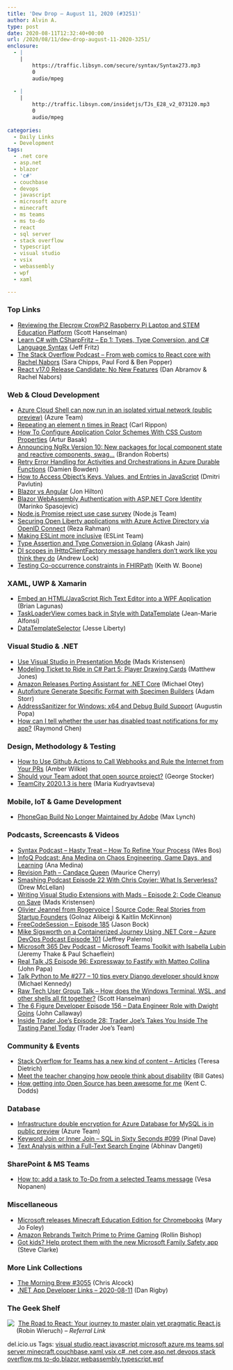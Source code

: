 ```yaml
---
title: 'Dew Drop – August 11, 2020 (#3251)'
author: Alvin A.
type: post
date: 2020-08-11T12:32:40+00:00
url: /2020/08/11/dew-drop-august-11-2020-3251/
enclosure:
  - |
    |
        https://traffic.libsyn.com/secure/syntax/Syntax273.mp3
        0
        audio/mpeg
        
  - |
    |
        http://traffic.libsyn.com/insidetjs/TJs_E28_v2_073120.mp3
        0
        audio/mpeg
        
categories:
  - Daily Links
  - Development
tags:
  - .net core
  - asp.net
  - blazor
  - 'c#'
  - couchbase
  - devops
  - javascript
  - microsoft azure
  - minecraft
  - ms teams
  - ms to-do
  - react
  - sql server
  - stack overflow
  - typescript
  - visual studio
  - vsix
  - webassembly
  - wpf
  - xaml

---
```

### <a name="top"></a>Top Links

  * <a href="http://feeds.hanselman.com/~/633149736/0/scotthanselman~Reviewing-the-Elecrow-CrowPi-Raspberry-Pi-Laptop-and-STEM-Education-Platform.aspx" target="_blank" rel="noopener noreferrer">Reviewing the Elecrow CrowPi2 Raspberry Pi Laptop and STEM Education Platform</a> (Scott Hanselman)
  * <a href="http://www.youtube.com/watch?v=pyN7JTQM7sU" target="_blank" rel="noopener noreferrer">Learn C# with CSharpFritz &#8211; Ep 1: Types, Type Conversion, and C# Language Syntax</a> (Jeff Fritz)
  * <a href="https://the-stack-overflow-podcast.simplecast.com/episodes/web-comics-react-core-community-rachel-nabors-RZai5ycD" target="_blank" rel="noopener noreferrer">The Stack Overflow Podcast &#8211; From web comics to React core with Rachel Nabors</a> (Sara Chipps, Paul Ford & Ben Popper)
  * <a href="https://reactjs.org/blog/2020/08/10/react-v17-rc.html" target="_blank" rel="noopener noreferrer">React v17.0 Release Candidate: No New Features</a> (Dan Abramov & Rachel Nabors)



### <a name="web"></a>Web & Cloud Development

  * <a href="https://azure.microsoft.com/en-us/updates/cloudshell-vnet/" target="_blank" rel="noopener noreferrer">Azure Cloud Shell can now run in an isolated virtual network (public preview)</a> (Azure Team)
  * <a href="https://www.carlrippon.com/repeat-element-n-times-in-jsx/" target="_blank" rel="noopener noreferrer">Repeating an element n times in React</a> (Carl Rippon)
  * <a href="https://www.smashingmagazine.com/2020/08/application-color-schemes-css-custom-properties/" target="_blank" rel="noopener noreferrer">How To Configure Application Color Schemes With CSS Custom Properties</a> (Artur Basak)
  * <a href="https://medium.com/ngrx/announcing-ngrx-version-10-new-packages-for-local-component-state-and-reactive-components-swag-62bedda0be91?source=rss----5d62081307f7---4" target="_blank" rel="noopener noreferrer">Announcing NgRx Version 10: New packages for local component state and reactive components, swag…</a> (Brandon Roberts)
  * <a href="https://damienbod.com/2020/08/11/retry-error-handling-for-activities-and-orchestrations-in-azure-durable-functions/" target="_blank" rel="noopener noreferrer">Retry Error Handling for Activities and Orchestrations in Azure Durable Functions</a> (Damien Bowden)
  * <a href="https://dmitripavlutin.com/access-object-keys-values-entries/" target="_blank" rel="noopener noreferrer">How to Access Object&#8217;s Keys, Values, and Entries in JavaScript</a> (Dmitri Pavlutin)
  * <a href="https://www.telerik.com/blogs/blazor-vs-angular-web-developers" target="_blank" rel="noopener noreferrer">Blazor vs Angular</a> (Jon Hilton)
  * <a href="https://code-maze.com/blazor-webassembly-authentication-aspnetcore-identity/" target="_blank" rel="noopener noreferrer">Blazor WebAssembly Authentication with ASP.NET Core Identity</a> (Marinko Spasojevic)
  * <a href="https://medium.com/@nodejs/node-js-promise-reject-use-case-survey-98e3328340c9?source=rss-96cd9a1fb56------2" target="_blank" rel="noopener noreferrer">Node.js Promise reject use case survey</a> (Node.js Team)
  * <a href="https://cloudblogs.microsoft.com/opensource/2020/08/10/securing-open-liberty-applications-azure-active-directory-openid-connect/" target="_blank" rel="noopener noreferrer">Securing Open Liberty applications with Azure Active Directory via OpenID Connect</a> (Reza Rahman)
  * <a href="https://eslint.org/blog/2020/08/making-eslint-more-inclusive" target="_blank" rel="noopener noreferrer">Making ESLint more inclusive</a> (ESLint Team)
  * <a href="https://medium.com/swlh/type-assertion-and-type-conversion-in-golang-11fd98f69a3f?source=rss----f5af2b715248---4" target="_blank" rel="noopener noreferrer">Type Assertion and Type Conversion in Golang</a> (Akash Jain)
  * <a href="https://andrewlock.net/understanding-scopes-with-ihttpclientfactory-message-handlers/" target="_blank" rel="noopener noreferrer">DI scopes in IHttpClientFactory message handlers don&#8217;t work like you think they do</a> (Andrew Lock)
  * <a href="http://feedproxy.google.com/~r/MotorcycleGuy/~3/fkPNTufyaBY/testing-co-occurrence-constraints-in.html" target="_blank" rel="noopener noreferrer">Testing Co-occurrence constraints in FHIRPath</a> (Keith W. Boone)



### <a name="silverlight"></a>XAML, UWP & Xamarin

  * <a href="https://brianlagunas.com/embed-an-html-javascript-rich-text-editor-into-a-wpf-application/" target="_blank" rel="noopener noreferrer">Embed an HTML/JavaScript Rich Text Editor into a WPF Application</a> (Brian Lagunas)
  * <a href="https://www.sharpnado.com/taskloaderview-style/" target="_blank" rel="noopener noreferrer">TaskLoaderView comes back in Style with DataTemplate</a> (Jean-Marie Alfonsi)
  * <a href="http://feedproxy.google.com/~r/JesseLiberty-SilverlightGeek/~3/NEpSET7j3Y0/" target="_blank" rel="noopener noreferrer">DataTemplateSelector</a> (Jesse Liberty)



### <a name="dotnet"></a>Visual Studio & .NET

  * <a href="https://devblogs.microsoft.com/visualstudio/use-visual-studio-in-presentation-mode/" target="_blank" rel="noopener noreferrer">Use Visual Studio in Presentation Mode</a> (Mads Kristensen)
  * <a href="http://feedproxy.google.com/~r/ExceptionNotFound/~3/L5AVqyRt6bA/" target="_blank" rel="noopener noreferrer">Modeling Ticket to Ride in C# Part 5: Player Drawing Cards</a> (Matthew Jones)
  * <a href="https://petri.com/amazon-releases-porting-assistant-for-net-core?utm_source=rss&utm_medium=rss&utm_campaign=amazon-releases-porting-assistant-for-net-core" target="_blank" rel="noopener noreferrer">Amazon Releases Porting Assistant for .NET Core</a> (Michael Otey)
  * <a href="http://feedproxy.google.com/~r/WestDiscGolf/~3/mHIpVSjHY84/autofixture-generate-specific-format-with-specimen-builders" target="_blank" rel="noopener noreferrer">Autofixture Generate Specific Format with Specimen Builders</a> (Adam Storr)
  * <a href="https://devblogs.microsoft.com/cppblog/asan-for-windows-x64-and-debug-build-support/" target="_blank" rel="noopener noreferrer">AddressSanitizer for Windows: x64 and Debug Build Support</a> (Augustin Popa)
  * <a href="https://devblogs.microsoft.com/oldnewthing/20200810-00/?p=104058" target="_blank" rel="noopener noreferrer">How can I tell whether the user has disabled toast notifications for my app?</a> (Raymond Chen)



### <a name="design"></a>Design, Methodology & Testing

  * <a href="https://www.freecodecamp.org/news/how-to-use-github-actions-to-call-webhooks/" target="_blank" rel="noopener noreferrer">How to Use Github Actions to Call Webhooks and Rule the Internet from Your PRs</a> (Amber Wilkie)
  * <a href="https://share.transistor.fm/s/470c7e6d" target="_blank" rel="noopener noreferrer">Should your Team adopt that open source project?</a> (George Stocker)
  * <a href="https://blog.jetbrains.com/teamcity/2020/08/teamcity-2020-1-3-is-here/" target="_blank" rel="noopener noreferrer">TeamCity 2020.1.3 is here</a> (Maria Kudryavtseva)



### <a name="mobile"></a>Mobile, IoT & Game Development

  * <a href="https://ionicframework.com/blog/phonegap-build-no-longer-maintained-by-adobe/" target="_blank" rel="noopener noreferrer">PhoneGap Build No Longer Maintained by Adobe</a> (Max Lynch)



### <a name="podcasts"></a>Podcasts, Screencasts & Videos

  * <a href="https://traffic.libsyn.com/secure/syntax/Syntax273.mp3" target="_blank" rel="noopener noreferrer">Syntax Podcast &#8211; Hasty Treat &#8211; How To Refine Your Process</a> (Wes Bos)
  * <a href="https://www.infoq.com/podcasts/chaos-engineering-game-days/?utm_campaign=infoq_content&utm_source=infoq&utm_medium=feed&utm_term=global" target="_blank" rel="noopener noreferrer">InfoQ Podcast: Ana Medina on Chaos Engineering, Game Days, and Learning</a> (Ana Medina)
  * <a href="https://revisionpath.com/candace-queen" target="_blank" rel="noopener noreferrer">Revision Path &#8211; Candace Queen</a> (Maurice Cherry)
  * <a href="https://www.smashingmagazine.com/2020/08/smashing-podcast-episode-22/" target="_blank" rel="noopener noreferrer">Smashing Podcast Episode 22 With Chris Coyier: What Is Serverless?</a> (Drew McLellan)
  * <a href="http://www.youtube.com/watch?v=Y78leMm4Ptc" target="_blank" rel="noopener noreferrer">Writing Visual Studio Extensions with Mads &#8211; Episode 2: Code Cleanup on Save</a> (Mads Kristensen)
  * <a href="https://channel9.msdn.com/Shows/Source-Code-Real-Stories-from-Startup-Founders/Olivier-Jeannel-from-Rogervoice?WT.mc_id=DX_MVP4025064" target="_blank" rel="noopener noreferrer">Olivier Jeannel from Rogervoice | Source Code: Real Stories from Startup Founders</a> (Golnaz Alibeigi & Kaitlin McKinnon)
  * <a href="http://www.youtube.com/watch?v=6x0W6a46okY" target="_blank" rel="noopener noreferrer">FreeCodeSession &#8211; Episode 185</a> (Jason Bock)
  * <a href="http://azuredevopspodcast.clear-measure.com/mike-sigsworth-on-a-containerized-journey-using-net-core-episode-101" target="_blank" rel="noopener noreferrer">Mike Sigsworth on a Containerized Journey Using .NET Core &#8211; Azure DevOps Podcast Episode 101</a> (Jeffrey Palermo)
  * <a href="https://www.m365devpodcast.com/e/microsoft-teams-toolkit-with-isabella-lubin/" target="_blank" rel="noopener noreferrer">Microsoft 365 Dev Podcast &#8211; Microsoft Teams Toolkit with Isabella Lubin</a> (Jeremy Thake & Paul Schaeflein)
  * <a href="https://realtalkjavascript.simplecast.com/episodes/episode-96-expressway-to-fastify-with-matteo-collina-f7ophLVm" target="_blank" rel="noopener noreferrer">Real Talk JS Episode 96: Expressway to Fastify with Matteo Collina</a> (John Papa)
  * <a href="https://talkpython.fm/episodes/show/277/10-tips-every-django-developer-should-know" target="_blank" rel="noopener noreferrer">Talk Python to Me #277 &#8211; 10 tips every Django developer should know</a> (Michael Kennedy)
  * <a href="http://www.youtube.com/watch?v=QybOdtp440w" target="_blank" rel="noopener noreferrer">Raw Tech User Group Talk &#8211; How does the Windows Terminal, WSL, and other shells all fit together?</a> (Scott Hanselman)
  * <a href="https://6figuredev.com/podcast/episode-156-data-engineer-role-with-dwight-goins/" target="_blank" rel="noopener noreferrer">The 6 Figure Developer Episode 156 – Data Engineer Role with Dwight Goins</a> (John Callaway)
  * <a href="http://traffic.libsyn.com/insidetjs/TJs_E28_v2_073120.mp3" target="_blank" rel="noopener noreferrer">Inside Trader Joe&#8217;s Episode 28: Trader Joe&#8217;s Takes You Inside The Tasting Panel Today</a> (Trader Joe&#8217;s Team)



### <a name="events"></a>Community & Events

  * <a href="https://stackoverflow.blog/2020/08/10/stack-overflow-for-teams-articles-content-collaboration-knowledge/" target="_blank" rel="noopener noreferrer">Stack Overflow for Teams has a new kind of content – Articles</a> (Teresa Dietrich)
  * <a href="https://www.gatesnotes.com/Education/Changing-how-people-think-about-disability" target="_blank" rel="noopener noreferrer">Meet the teacher changing how people think about disability</a> (Bill Gates)
  * <a href="https://kentcdodds.com/blog/how-getting-into-open-source-has-been-awesome-for-me" target="_blank" rel="noopener noreferrer">How getting into Open Source has been awesome for me</a> (Kent C. Dodds)



### <a name="sql"></a>Database

  * <a href="https://azure.microsoft.com/en-us/updates/infrastructure-double-encryption-for-azure-database-for-mysql-is-in-public-preview/" target="_blank" rel="noopener noreferrer">Infrastructure double encryption for Azure Database for MySQL is in public preview</a> (Azure Team)
  * <a href="https://blog.sqlauthority.com/2020/08/11/keyword-join-or-inner-join-sql-in-sixty-seconds-099/?utm_source=rss&utm_medium=rss&utm_campaign=keyword-join-or-inner-join-sql-in-sixty-seconds-099" target="_blank" rel="noopener noreferrer">Keyword Join or Inner Join – SQL in Sixty Seconds #099</a> (Pinal Dave)
  * <a href="https://blog.couchbase.com/full-text_search_text_analysis/" target="_blank" rel="noopener noreferrer">Text Analysis within a Full-Text Search Engine</a> (Abhinav Dangeti)



### <a name="sp"></a>SharePoint & MS Teams

  * <a href="https://myteamsday.com/2020/08/11/selected-message-todo/" target="_blank" rel="noopener noreferrer">How to: add a task to To-Do from a selected Teams message</a> (Vesa Nopanen)



### <a name="misc"></a>Miscellaneous

  * <a href="https://www.zdnet.com/article/microsoft-releases-minecraft-education-edition-for-chromebooks/#ftag=RSSbaffb68" target="_blank" rel="noopener noreferrer">Microsoft releases Minecraft Education Edition for Chromebooks</a> (Mary Jo Foley)
  * <a href="https://comicbook.com/gaming/news/amazon-prime-gaming-twitch-prime-launch/" target="_blank" rel="noopener noreferrer">Amazon Rebrands Twitch Prime to Prime Gaming</a> (Rollin Bishop)
  * <a href="https://blogs.windows.com/windowsexperience/2020/08/10/got-kids-help-protect-them-with-the-new-microsoft-family-safety-app/?WT.mc_id=DX_MVP4025064" target="_blank" rel="noopener noreferrer">Got kids? Help protect them with the new Microsoft Family Safety app</a> (Steve Clarke)



### <a name="links"></a>More Link Collections

  * <a href="http://feedproxy.google.com/~r/ReflectivePerspective/~3/3WPsJgCMjKc/" target="_blank" rel="noopener noreferrer">The Morning Brew #3055</a> (Chris Alcock)
  * <a href="https://links.danrigby.com/2020/08/app-developer-links-2020-08-11/" target="_blank" rel="noopener noreferrer">.NET App Developer Links &#8211; 2020-08-11</a> (Dan Rigby)



### <a name="shelf"></a>The Geek Shelf

<a href="https://www.amazon.com/Road-learn-React-pragmatic-React-js/dp/172004399X/?tag=amavin-20" target="_blank" rel="noopener noreferrer"><img decoding="async" align="left" style="margin: 0px 5px 10px 0px; border: 0px currentcolor; border-image: none; float: left; display: inline; background-image: none;" src="https://m.media-amazon.com/images/I/519rgWOYPjL._AC_UY218_.jpg" border="0" /></a>&nbsp;<a href="https://www.amazon.com/Road-learn-React-pragmatic-React-js/dp/172004399X/?tag=amavin-20" target="_blank" rel="noopener noreferrer">The Road to React: Your journey to master plain yet pragmatic React.js</a> (Robin Wieruch) _&#8211; Referral Link_









<div class="wlWriterEditableSmartContent" id="scid:77ECF5F8-D252-44F5-B4EB-D463C5396A79:92aab003-1da0-41f2-ae60-148130323f1b" style="margin: 0px; padding: 0px; float: none; display: inline;">
  del.icio.us Tags: <a href="http://del.icio.us/popular/visual+studio" rel="tag">visual studio</a>,<a href="http://del.icio.us/popular/react" rel="tag">react</a>,<a href="http://del.icio.us/popular/javascript" rel="tag">javascript</a>,<a href="http://del.icio.us/popular/microsoft+azure" rel="tag">microsoft azure</a>,<a href="http://del.icio.us/popular/ms+teams" rel="tag">ms teams</a>,<a href="http://del.icio.us/popular/sql+server" rel="tag">sql server</a>,<a href="http://del.icio.us/popular/minecraft" rel="tag">minecraft</a>,<a href="http://del.icio.us/popular/couchbase" rel="tag">couchbase</a>,<a href="http://del.icio.us/popular/xaml" rel="tag">xaml</a>,<a href="http://del.icio.us/popular/vsix" rel="tag">vsix</a>,<a href="http://del.icio.us/popular/c%23" rel="tag">c#</a>,<a href="http://del.icio.us/popular/.net+core" rel="tag">.net core</a>,<a href="http://del.icio.us/popular/asp.net" rel="tag">asp.net</a>,<a href="http://del.icio.us/popular/devops" rel="tag">devops</a>,<a href="http://del.icio.us/popular/stack+overflow" rel="tag">stack overflow</a>,<a href="http://del.icio.us/popular/ms+to-do" rel="tag">ms to-do</a>,<a href="http://del.icio.us/popular/blazor" rel="tag">blazor</a>,<a href="http://del.icio.us/popular/webassembly" rel="tag">webassembly</a>,<a href="http://del.icio.us/popular/typescript" rel="tag">typescript</a>,<a href="http://del.icio.us/popular/wpf" rel="tag">wpf</a>
</div>